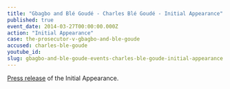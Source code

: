```yaml
---
title: "Gbagbo and Blé Goudé - Charles Blé Goudé - Initial Appearance"
published: true
event_date: 2014-03-27T00:00:00.000Z
action: "Initial Appearance"
case: the-prosecutor-v-gbagbo-and-ble-goude
accused: charles-ble-goude
youtube_id:
slug: gbagbo-and-ble-goude-events-charles-ble-goude-initial-appearance
---
```


[Press release](https://www.icc-cpi.int/en_menus/icc/press%20and%20media/press%20releases/Pages/ma155.aspx) of the Initial Appearance.
